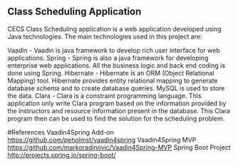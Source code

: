 Class Scheduling Application
--------------------------------------

CECS Class Scheduling application is a web application developed using Java technologies. 
The main technologies used in this project are:

Vaadin - Vaadin is java framework to develop rich user interface for web applications.
Spring -  Spring is also a java framework for developing enterprise web applications. All the business logic and back end coding is done using Spring.
Hibernate - Hibernate is an ORM (Object Relational Mapping) tool. Hibernate provides entity relational mapping to generate database schema and to create database queries. MySQL is used to store the data.
Clara - Clara is a constraint programming language. This application only write Clara program based on the information provided by the instructors and resource information present in the database. This Clara program then can be used to find the solution for the scheduling problem. 




#References
Vaadin4Spring Add-on
<https://github.com/peholmst/vaadin4spring>
Vaadin4Spring MVP
<https://github.com/markoradinovic/Vaadin4Spring-MVP>
Spring Boot Project
<http://projects.spring.io/spring-boot/>
